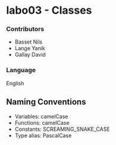 # labo03 - Classes

### Contributors
* Basset Nils
* Lange Yanik
* Gallay David

### Language
English

## Naming Conventions
* Variables: camelCase
* Functions: camelCase
* Constants: SCREAMING_SNAKE_CASE
* Type alias: PascalCase
